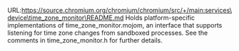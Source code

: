 URL:https://source.chromium.org/chromium/chromium/src/+/main:services\device\time_zone_monitor\README.md
Holds platform-specific implementations of time_zone_monitor.mojom, an interface
that supports listening for time zone changes from sandboxed processes. See the
comments in time_zone_monitor.h for further details.
